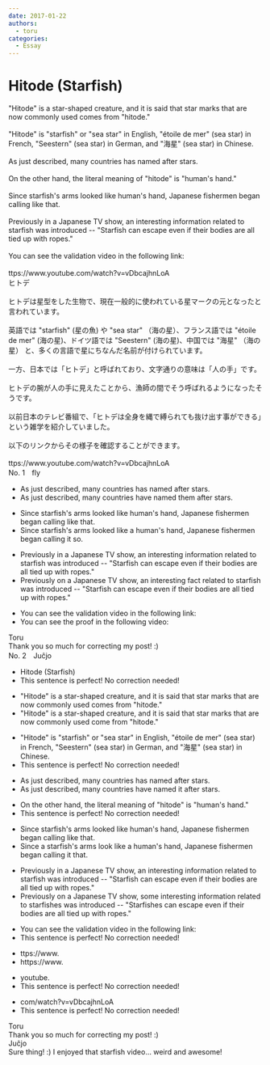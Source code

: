 ```yaml
---
date: 2017-01-22
authors:
  - toru
categories:
  - Essay
---
```


<h1 id="subject_show">Hitode (Starfish)</h1>
<div class="date" hidden>Jan 22, 2017 11:20</div>
<div id="post"><div id="body_show_ori">
"Hitode" is a star-shaped creature, and it is said that star marks that are now commonly used comes from "hitode."<br/><br/>"Hitode" is "starfish" or "sea star" in English, "étoile de mer" (sea star) in French, "Seestern" (sea star) in German, and "海星" (sea star) in Chinese.<br/><br/>As just described, many countries has named after stars.<br/><br/>On the other hand, the literal meaning of "hitode" is "human's hand."<br/><br/>Since starfish's arms looked like human's hand, Japanese fishermen began calling like that.<br/><br/>Previously in a Japanese TV show, an interesting information related to starfish was introduced -- "Starfish can escape even if their bodies are all tied up with ropes."<br/><br/>You can see the validation video in the following link:<br/><br/>ttps://www.youtube.com/watch?v=vDbcajhnLoA
</div></div>

<!-- more -->

<div id="post_ja"><div id="body_show_mo">
ヒトデ<br/><br/>ヒトデは星型をした生物で、現在一般的に使われている星マークの元となったと言われています。<br/><br/>英語では "starfish" (星の魚) や "sea star" （海の星）、フランス語では "étoile de mer" (海の星)、ドイツ語では "Seestern" (海の星)、中国では "海星" （海の星） と、多くの言語で星にちなんだ名前が付けられています。<br/><br/>一方、日本では「ヒトデ」と呼ばれており、文字通りの意味は「人の手」です。<br/><br/>ヒトデの腕が人の手に見えたことから、漁師の間でそう呼ばれるようになったそうです。<br/><br/>以前日本のテレビ番組で、「ヒトデは全身を縄で縛られても抜け出す事ができる」という雑学を紹介していました。<br/><br/>以下のリンクからその様子を確認することができます。<br/><br/>ttps://www.youtube.com/watch?v=vDbcajhnLoA
</div></div>
<div id="block"><div class="first_name"> No. 1　<span class="just_name">fly</span></div><div id="block2">
<ul class="correction_field">
<li class="incorrect">As just described, many countries has named after stars.</li>
<li class="corrected correct">
As just described, many countries <span class="f_blue">have named them</span> after stars.
</li>
</ul>
<ul class="correction_field">
<li class="incorrect">Since starfish's arms looked like human's hand, Japanese fishermen began calling like that.</li>
<li class="corrected correct">
Since starfish's arms look<span class="sline"><span class="f_blue">ed</span></span> like <span class="f_blue">a</span> human's hand, Japanese fishermen began calling <span class="f_blue">it so</span>.
</li>
</ul>
<ul class="correction_field">
<li class="incorrect">Previously in a Japanese TV show, an interesting information related to starfish was introduced -- "Starfish can escape even if their bodies are all tied up with ropes."</li>
<li class="corrected correct">
Previously <span class="f_red">o</span>n a Japanese TV show, an interesting <span class="f_blue">fact</span> related to starfish was introduced -- "Starfish can escape even if their bodies are all tied up with ropes."
</li>
</ul>
<ul class="correction_field">
<li class="incorrect">You can see the validation video in the following link:</li>
<li class="corrected correct">
You can see the <span class="f_blue">proof in the following video</span>:
</li>
</ul>
</div><div class="name"><span class="just_name">Toru</span><br>
Thank you so much for correcting my post! :)
</div>
</div>
<div id="block"><div class="first_name"> No. 2　<span class="just_name">Juĉjo</span></div><div id="block2">
<ul class="correction_field">
<li class="incorrect">Hitode (Starfish)</li>
<li class="corrected perfect">This sentence is perfect! No correction needed!</li>
</ul>
<ul class="correction_field">
<li class="incorrect">"Hitode" is a star-shaped creature, and it is said that star marks that are now commonly used comes from "hitode."</li>
<li class="corrected correct">
"Hitode" is a star-shaped creature, and it is said that star marks that are now commonly used com<span class="f_red">e</span> from "hitode."
</li>
</ul>
<ul class="correction_field">
<li class="incorrect">"Hitode" is "starfish" or "sea star" in English, "étoile de mer" (sea star) in French, "Seestern" (sea star) in German, and "海星" (sea star) in Chinese.</li>
<li class="corrected perfect">This sentence is perfect! No correction needed!</li>
</ul>
<ul class="correction_field">
<li class="incorrect">As just described, many countries has named after stars.</li>
<li class="corrected correct">
As just described, many countries ha<span class="f_red">ve</span> named <span class="f_red">it</span> after stars.
</li>
</ul>
<ul class="correction_field">
<li class="incorrect">On the other hand, the literal meaning of "hitode" is "human's hand."</li>
<li class="corrected perfect">This sentence is perfect! No correction needed!</li>
</ul>
<ul class="correction_field">
<li class="incorrect">Since starfish's arms looked like human's hand, Japanese fishermen began calling like that.</li>
<li class="corrected correct">
Since <span class="f_red">a </span>starfish's arms loo<span class="f_red">k</span> like <span class="f_red">a </span>human's hand, Japanese fishermen began calling <span class="f_red">it</span> that.
</li>
</ul>
<ul class="correction_field">
<li class="incorrect">Previously in a Japanese TV show, an interesting information related to starfish was introduced -- "Starfish can escape even if their bodies are all tied up with ropes."</li>
<li class="corrected correct">
Previously <span class="f_red">o</span>n a Japanese TV show,<span class="f_red"> some</span> interesting information related to starfish<span class="f_blue">es</span> was introduced -- "Starfish<span class="f_blue">es</span> can escape even if their bodies are all tied up with ropes."
</li>
</ul>
<ul class="correction_field">
<li class="incorrect">You can see the validation video in the following link:</li>
<li class="corrected perfect">This sentence is perfect! No correction needed!</li>
</ul>
<ul class="correction_field">
<li class="incorrect">ttps://www.</li>
<li class="corrected correct">
<span class="f_red">h</span>ttps://www.
</li>
</ul>
<ul class="correction_field">
<li class="incorrect">youtube.</li>
<li class="corrected perfect">This sentence is perfect! No correction needed!</li>
</ul>
<ul class="correction_field">
<li class="incorrect">com/watch?v=vDbcajhnLoA</li>
<li class="corrected perfect">This sentence is perfect! No correction needed!</li>
</ul>
</div><div class="name"><span class="just_name">Toru</span><br>
Thank you so much for correcting my post! :)
</div>
<div class="name"><span class="just_name">Juĉjo</span><br>
Sure thing! :) I enjoyed that starfish video... weird and awesome!
</div>
</div>
